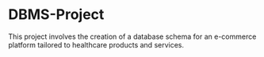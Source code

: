 # DBMS-Project
This project involves the creation of a database schema for an e-commerce platform tailored to healthcare products and services.
